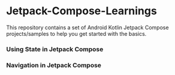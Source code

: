 # Jetpack-Compose-Learnings
This repository contains a set of Android Kotlin Jetpack Compose projects/samples to help you get started with the basics.
### Using State in Jetpack Compose
### Navigation in Jetpack Compose
